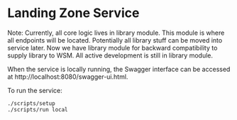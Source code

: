 # Landing Zone Service

Note: Currently, all core logic lives in library module. This module is where all endpoints will be located.
Potentially all library stuff can be moved into service later. Now we have library module for backward compatibility
to supply library to WSM. All active development is still in library module.

When the service is locally running, the Swagger interface can be accessed at http://localhost:8080/swagger-ui.html.

To run the service:
```shell
./scripts/setup 
./scripts/run local
```
